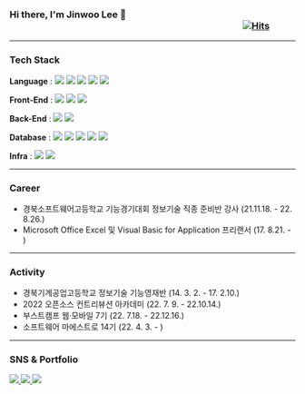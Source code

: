### Hi there, I'm Jinwoo Lee 👋 &nbsp;&nbsp;&nbsp;&nbsp;&nbsp;&nbsp;&nbsp;&nbsp;&nbsp;&nbsp;&nbsp;&nbsp;&nbsp;&nbsp;&nbsp;&nbsp;&nbsp;&nbsp;&nbsp;&nbsp;&nbsp;&nbsp;&nbsp;&nbsp;&nbsp;&nbsp;&nbsp;&nbsp;&nbsp;&nbsp;&nbsp;&nbsp;&nbsp;&nbsp;&nbsp;&nbsp;&nbsp;&nbsp;&nbsp;&nbsp;&nbsp;&nbsp;&nbsp;&nbsp;&nbsp;&nbsp;&nbsp;&nbsp;&nbsp;&nbsp;&nbsp;&nbsp;&nbsp;&nbsp;&nbsp;&nbsp;&nbsp;&nbsp;&nbsp;&nbsp;&nbsp;&nbsp;&nbsp;&nbsp;&nbsp;&nbsp;&nbsp;&nbsp;&nbsp;&nbsp;&nbsp;&nbsp;&nbsp;&nbsp;&nbsp;&nbsp;&nbsp;&nbsp;&nbsp;&nbsp;&nbsp;&nbsp;&nbsp;&nbsp;&nbsp;&nbsp;&nbsp;&nbsp;&nbsp;&nbsp;&nbsp;&nbsp;&nbsp;&nbsp;&nbsp;&nbsp;&nbsp;&nbsp;&nbsp;&nbsp;&nbsp;&nbsp;&nbsp;&nbsp;&nbsp; [![Hits](https://hits.seeyoufarm.com/api/count/incr/badge.svg?url=https%3A%2F%2Fgithub.com%2Fjinu0137%2Fhit-counter&count_bg=%2379C83D&title_bg=%23555555&icon=&icon_color=%23E7E7E7&title=hits&edge_flat=false)](https://hits.seeyoufarm.com)

---

### Tech Stack

<b>Language</b> : 
<img src="https://img.shields.io/badge/JavaScript-F7DF1E?style=flat&logo=JavaScript&logoColor=white"/>
<img src="https://img.shields.io/badge/TypeScript-3178C6?style=flat&logo=TypeScript&logoColor=white" />
<img src="https://img.shields.io/badge/Java-007396?style=flat&logo=Java&logoColor=white" />
<img src="https://img.shields.io/badge/Python-3776AB?style=flat&logo=Python&logoColor=white" />
<img src="https://img.shields.io/badge/VBA-61DAFB?style=flat&logo=VBA&logoColor=white" />

<b>Front-End</b> : 
<img src="https://img.shields.io/badge/React-61DAFB?style=flat&logo=React&logoColor=white" />
<img src="https://img.shields.io/badge/Android-3DDC84?style=flat&logo=Android&logoColor=white" />
<img src="https://img.shields.io/badge/Swing-F7DF1E?style=flat&logo=Swing&logoColor=white" />

<b>Back-End</b> : 
<img src="https://img.shields.io/badge/NestJS-E0234E?style=flat&logo=NestJS&logoColor=white" />
<img src="https://img.shields.io/badge/Spring-6DB33F?style=flat&logo=Spring&logoColor=white" />

<b>Database</b> : 
<img src="https://img.shields.io/badge/MySQL-4479A1?style=flat&logo=MySQL&logoColor=white" />
<img src="https://img.shields.io/badge/MariaDB-003545?style=flat&logo=MariaDB&logoColor=white" />
<img src="https://img.shields.io/badge/SQLite-003B57?style=flat&logo=SQLite&logoColor=white" />
<img src="https://img.shields.io/badge/MongoDB-47A248?style=flat&logo=MongoDB&logoColor=white" />
<img src="https://img.shields.io/badge/Redis-DC382D?style=flat&logo=Redis&logoColor=white" />

<b>Infra</b> : 
<img src="https://img.shields.io/badge/Amazon AWS-232F3E?style=flat&logo=Amazon AWS&logoColor=white" />
<img src="https://img.shields.io/badge/Naver Cloud Platform-03C75A?style=flat&logo=Naver&logoColor=white" />

---

### Career

- 경북소프트웨어고등학교 기능경기대회 정보기술 직종 준비반 강사 (21.11.18. - 22. 8.26.)
- Microsoft Office Excel 및 Visual Basic for Application 프리랜서 (17. 8.21. - )

---

### Activity

- 경북기계공업고등학교 정보기술 기능영재반 (14. 3. 2. - 17. 2.10.)
- 2022 오픈소스 컨트리뷰션 아카데미 (22. 7. 9. - 22.10.14.)
- 부스트캠프 웹·모바일 7기 (22. 7.18. - 22.12.16.)
- 소프트웨어 마에스트로 14기 (22. 4. 3. - )

---

### SNS & Portfolio

<a href="mailto:binarywooo@gmail.com">
  <img src="https://img.shields.io/badge/Mail-30B980?style=flat&logo=Gmail&logoColor=white" />
</a>
<a href="https://jinu0137.github.io">
  <img src="https://img.shields.io/badge/Blog-FF9800?style=flat&logo=Blogger&logoColor=white" />
</a>
<a href="https://candy-yam-479.notion.site/Lee-Jinwoo-6f25957336cd4310853b7f8f12e6daf5">
  <img src="https://img.shields.io/badge/Portfolio-FF3633?style=flat&logo=Micro.blog&logoColor=white" />
</a>
